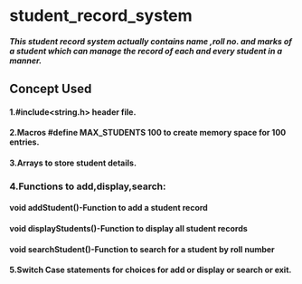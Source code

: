 # student_record_system
##### This student record system actually contains name ,roll no. and marks of a student which can manage the record of each and every student in a manner.

## Concept Used
#### 1.#include<string.h> header file.
#### 2.Macros #define MAX_STUDENTS 100 to create memory space for 100 entries.
#### 3.Arrays to store student details.

### 4.Functions to add,display,search:
#### void addStudent()-Function to add a student record 
#### void displayStudents()-Function to display all student records
#### void searchStudent()-Function to search for a student by roll number

#### 5.Switch Case statements for choices for add or display or search or exit.


